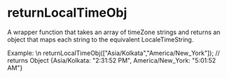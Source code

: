 # returnLocalTimeObj
A wrapper function that takes an array of timeZone strings and returns an object that maps each string to the equivalent LocaleTimeString.

Example: \n
returnLocalTimeObj(["Asia/Kolkata","America/New\_York"]); // returns Object {Asia/Kolkata: "2:31:52 PM", America/New\_York: "5:01:52 AM"}
